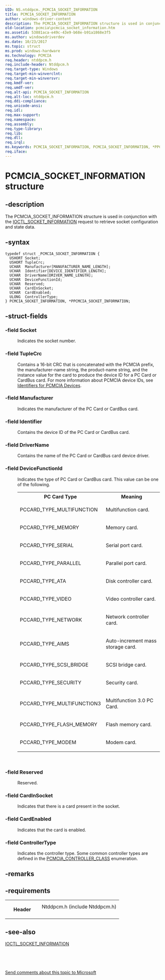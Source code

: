 ```yaml
---
UID: NS.ntddpcm._PCMCIA_SOCKET_INFORMATION
title: PCMCIA_SOCKET_INFORMATION
author: windows-driver-content
description: The PCMCIA_SOCKET_INFORMATION structure is used in conjunction with the IOCTL_SOCKET_INFORMATION request to retrieve socket configuration and state data.
old-location: pcmcia\pcmcia_socket_information.htm
ms.assetid: 53881aca-e49c-43e9-b68e-b91a1868e3f5
ms.author: windowsdriverdev
ms.date: 10/23/2017
ms.topic: struct
ms.prod: windows-hardware
ms.technology: PCMCIA
req.header: ntddpcm.h
req.include-header: Ntddpcm.h
req.target-type: Windows
req.target-min-winverclnt: 
req.target-min-winversvr: 
req.kmdf-ver: 
req.umdf-ver: 
req.alt-api: PCMCIA_SOCKET_INFORMATION
req.alt-loc: ntddpcm.h
req.ddi-compliance: 
req.unicode-ansi: 
req.idl: 
req.max-support: 
req.namespace: 
req.assembly: 
req.type-library: 
req.lib: 
req.dll: 
req.irql: 
ms.keywords: PCMCIA_SOCKET_INFORMATION, PCMCIA_SOCKET_INFORMATION, *PPCMCIA_SOCKET_INFORMATION
req.iface: 
---
```


# PCMCIA_SOCKET_INFORMATION structure



## -description
<p>The PCMCIA_SOCKET_INFORMATION structure is used in conjunction with the <a href="https://msdn.microsoft.com/library/windows/hardware/ff537275">IOCTL_SOCKET_INFORMATION</a> request to retrieve socket configuration and state data. </p>


## -syntax

````
typedef struct _PCMCIA_SOCKET_INFORMATION {
  USHORT Socket;
  USHORT TupleCrc;
  UCHAR  Manufacturer[MANUFACTURER_NAME_LENGTH];
  UCHAR  Identifier[DEVICE_IDENTIFIER_LENGTH];
  UCHAR  DriverName[DRIVER_NAME_LENGTH];
  UCHAR  DeviceFunctionId;
  UCHAR  Reserved;
  UCHAR  CardInSocket;
  UCHAR  CardEnabled;
  ULONG  ControllerType;
} PCMCIA_SOCKET_INFORMATION, *PPCMCIA_SOCKET_INFORMATION;
````


## -struct-fields
<dl>

### -field <b>Socket</b>

<dd>
<p>Indicates the socket number. </p>
</dd>

### -field <b>TupleCrc</b>

<dd>
<p>Contains a 16-bit CRC that is concatenated with the PCMCIA prefix, the manufacturer-name string, the product-name string, and the instance value for the card to produce the device ID for a PC Card or CardBus card. For more information about PCMCIA device IDs, see <a href="NULL">Identifiers for PCMCIA Devices</a>. </p>
</dd>

### -field <b>Manufacturer</b>

<dd>
<p>Indicates the manufacturer of the PC Card or CardBus card. </p>
</dd>

### -field <b>Identifier</b>

<dd>
<p>Contains the device ID of the PC Card or CardBus card. </p>
</dd>

### -field <b>DriverName</b>

<dd>
<p>Contains the name of the PC Card or CardBus card device driver. </p>
</dd>

### -field <b>DeviceFunctionId</b>

<dd>
<p>Indicates the type of PC Card or CardBus card. This value can be one of the following.</p>
<table>
<tr>
<th>PC Card Type</th>
<th>Meaning</th>
</tr>
<tr>
<td>
<p>PCCARD_TYPE_MULTIFUNCTION</p>
</td>
<td>
<p>Multifunction card.</p>
</td>
</tr>
<tr>
<td>
<p>PCCARD_TYPE_MEMORY</p>
</td>
<td>
<p>Memory card.</p>
</td>
</tr>
<tr>
<td>
<p>PCCARD_TYPE_SERIAL</p>
</td>
<td>
<p>Serial port card.</p>
</td>
</tr>
<tr>
<td>
<p>PCCARD_TYPE_PARALLEL</p>
</td>
<td>
<p>Parallel port card.</p>
</td>
</tr>
<tr>
<td>
<p>PCCARD_TYPE_ATA</p>
</td>
<td>
<p>Disk controller card. </p>
</td>
</tr>
<tr>
<td>
<p>PCCARD_TYPE_VIDEO</p>
</td>
<td>
<p>Video controller card. </p>
</td>
</tr>
<tr>
<td>
<p>PCCARD_TYPE_NETWORK</p>
</td>
<td>
<p>Network controller card. </p>
</td>
</tr>
<tr>
<td>
<p>PCCARD_TYPE_AIMS</p>
</td>
<td>
<p>Auto-increment mass storage card. </p>
</td>
</tr>
<tr>
<td>
<p>PCCARD_TYPE_SCSI_BRIDGE</p>
</td>
<td>
<p>SCSI bridge card. </p>
</td>
</tr>
<tr>
<td>
<p>PCCARD_TYPE_SECURITY</p>
</td>
<td>
<p>Security card. </p>
</td>
</tr>
<tr>
<td>
<p>PCCARD_TYPE_MULTIFUNCTION3</p>
</td>
<td>
<p>Multifunction 3.0 PC Card. </p>
</td>
</tr>
<tr>
<td>
<p>PCCARD_TYPE_FLASH_MEMORY</p>
</td>
<td>
<p>Flash memory card. </p>
</td>
</tr>
<tr>
<td>
<p>PCCARD_TYPE_MODEM</p>
</td>
<td>
<p>Modem card. </p>
</td>
</tr>
</table>
<p> </p>
</dd>

### -field <b>Reserved</b>

<dd>
<p>Reserved. </p>
</dd>

### -field <b>CardInSocket</b>

<dd>
<p>Indicates that there is a card present in the socket. </p>
</dd>

### -field <b>CardEnabled</b>

<dd>
<p>Indicates that the card is enabled. </p>
</dd>

### -field <b>ControllerType</b>

<dd>
<p>Indicates the controller type. Some common controller types are defined in the <a href="https://msdn.microsoft.com/library/windows/hardware/ff537600">PCMCIA_CONTROLLER_CLASS</a> enumeration. </p>
</dd>
</dl>

## -remarks


## -requirements
<table>
<tr>
<th width="30%">
<p>Header</p>
</th>
<td width="70%">
<dl>
<dt>Ntddpcm.h (include Ntddpcm.h)</dt>
</dl>
</td>
</tr>
</table>

## -see-also
<dl>
<dt>
<a href="https://msdn.microsoft.com/library/windows/hardware/ff537275">IOCTL_SOCKET_INFORMATION</a>
</dt>
</dl>
<p> </p>
<p> </p>
<p><a href="mailto:wsddocfb@microsoft.com?subject=Documentation%20feedback [PCMCIA\buses]:%20PCMCIA_SOCKET_INFORMATION structure%20 RELEASE:%20(10/23/2017)&amp;body=%0A%0APRIVACY STATEMENT%0A%0AWe use your feedback to improve the documentation. We don't use your email address for any other purpose, and we'll remove your email address from our system after the issue that you're reporting is fixed. While we're working to fix this issue, we might send you an email message to ask for more info. Later, we might also send you an email message to let you know that we've addressed your feedback.%0A%0AFor more info about Microsoft's privacy policy, see http://privacy.microsoft.com/en-us/default.aspx." title="Send comments about this topic to Microsoft">Send comments about this topic to Microsoft</a></p>
